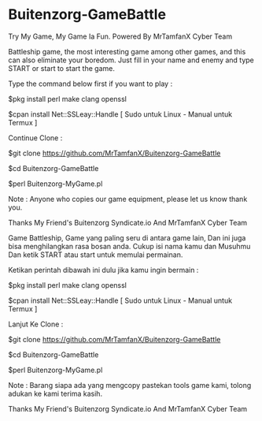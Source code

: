 # Buitenzorg-GameBattle
Try My Game, My Game Ia Fun. Powered By MrTamfanX Cyber Team

Battleship game, the most interesting game among other games, and this can also eliminate your boredom. Just fill in your name and enemy and type START or start to start the game.

Type the command below first if you want to play :

$pkg install perl make clang openssl

$cpan install Net::SSLeay::Handle [ Sudo untuk Linux - Manual untuk Termux ]

Continue Clone :

$git clone https://github.com/MrTamfanX/Buitenzorg-GameBattle

$cd Buitenzorg-GameBattle

$perl Buitenzorg-MyGame.pl

Note : Anyone who copies our game equipment, please let us know thank you.

Thanks My Friend's Buitenzorg Syndicate.io And MrTamfanX Cyber Team




Game Battleship, Game yang paling seru di antara game lain, Dan ini juga bisa menghilangkan rasa bosan anda. Cukup isi nama kamu dan Musuhmu  Dan ketik START atau start untuk memulai permainan.

Ketikan perintah dibawah ini dulu jika kamu ingin bermain :

$pkg install perl make clang openssl

$cpan install Net::SSLeay::Handle [ Sudo untuk Linux - Manual untuk Termux ]

Lanjut Ke Clone :

$git clone https://github.com/MrTamfanX/Buitenzorg-GameBattle

$cd Buitenzorg-GameBattle

$perl Buitenzorg-MyGame.pl

Note : Barang siapa ada yang mengcopy pastekan tools game kami, tolong adukan ke kami terima kasih.

Thanks My Friend's Buitenzorg Syndicate.io And MrTamfanX Cyber Team
